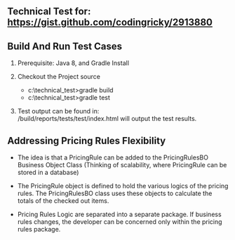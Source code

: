 Technical Test for: https://gist.github.com/codingricky/2913880
--------------------------------------------------------------------

Build And Run Test Cases
------------------------------
1) Prerequisite: Java 8, and Gradle Install
2) Checkout the Project source <br/>
     + c:\technical_test>gradle build <br/>
     + c:\technical_test>gradle test  <br/>
     
     
3) Test output can be found in: <br/>
/build/reports/tests/test/index.html will output the test results.


Addressing Pricing Rules Flexibility
--------------------------------------------------
+ The idea is that a PricingRule can be added to the PricingRulesBO Business Object Class
  (Thinking of scalability, where PricingRule can be stored in a database)
  
+ The PricingRule object is defined to hold the various logics of the pricing rules. The PricingRulesBO class uses these objects to calculate the totals of the checked out items.

+ Pricing Rules Logic are separated into a separate package. If business rules changes, the developer can be concerned only within the pricing rules package.

